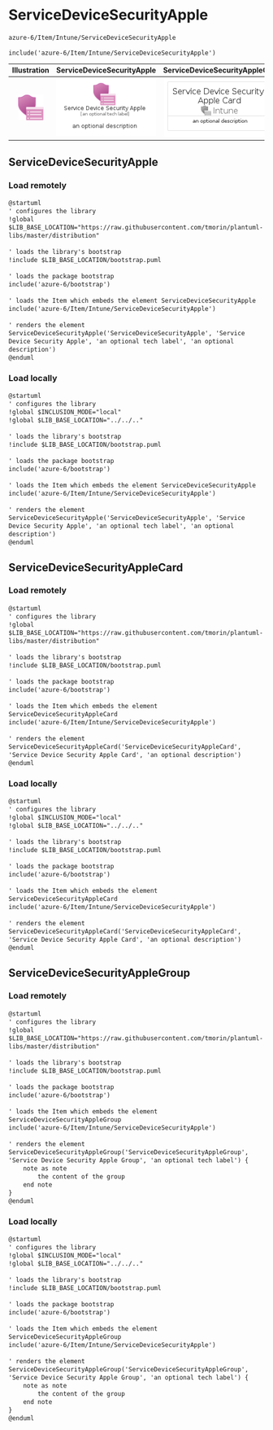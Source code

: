 # ServiceDeviceSecurityApple


```text
azure-6/Item/Intune/ServiceDeviceSecurityApple
```

```text
include('azure-6/Item/Intune/ServiceDeviceSecurityApple')
```



| Illustration | ServiceDeviceSecurityApple | ServiceDeviceSecurityAppleCard | ServiceDeviceSecurityAppleGroup |
| :---: | :---: | :---: | :---: |
| ![illustration for Illustration](../../../azure-6/Item/Intune/ServiceDeviceSecurityApple.png) | ![illustration for ServiceDeviceSecurityApple](../../../azure-6/Item/Intune/ServiceDeviceSecurityApple.Local.png) | ![illustration for ServiceDeviceSecurityAppleCard](../../../azure-6/Item/Intune/ServiceDeviceSecurityAppleCard.Local.png) | ![illustration for ServiceDeviceSecurityAppleGroup](../../../azure-6/Item/Intune/ServiceDeviceSecurityAppleGroup.Local.png) |




## ServiceDeviceSecurityApple

### Load remotely
```plantuml
@startuml
' configures the library
!global $LIB_BASE_LOCATION="https://raw.githubusercontent.com/tmorin/plantuml-libs/master/distribution"

' loads the library's bootstrap
!include $LIB_BASE_LOCATION/bootstrap.puml

' loads the package bootstrap
include('azure-6/bootstrap')

' loads the Item which embeds the element ServiceDeviceSecurityApple
include('azure-6/Item/Intune/ServiceDeviceSecurityApple')

' renders the element
ServiceDeviceSecurityApple('ServiceDeviceSecurityApple', 'Service Device Security Apple', 'an optional tech label', 'an optional description')
@enduml
```

### Load locally
```plantuml
@startuml
' configures the library
!global $INCLUSION_MODE="local"
!global $LIB_BASE_LOCATION="../../.."

' loads the library's bootstrap
!include $LIB_BASE_LOCATION/bootstrap.puml

' loads the package bootstrap
include('azure-6/bootstrap')

' loads the Item which embeds the element ServiceDeviceSecurityApple
include('azure-6/Item/Intune/ServiceDeviceSecurityApple')

' renders the element
ServiceDeviceSecurityApple('ServiceDeviceSecurityApple', 'Service Device Security Apple', 'an optional tech label', 'an optional description')
@enduml
```

## ServiceDeviceSecurityAppleCard

### Load remotely
```plantuml
@startuml
' configures the library
!global $LIB_BASE_LOCATION="https://raw.githubusercontent.com/tmorin/plantuml-libs/master/distribution"

' loads the library's bootstrap
!include $LIB_BASE_LOCATION/bootstrap.puml

' loads the package bootstrap
include('azure-6/bootstrap')

' loads the Item which embeds the element ServiceDeviceSecurityAppleCard
include('azure-6/Item/Intune/ServiceDeviceSecurityApple')

' renders the element
ServiceDeviceSecurityAppleCard('ServiceDeviceSecurityAppleCard', 'Service Device Security Apple Card', 'an optional description')
@enduml
```

### Load locally
```plantuml
@startuml
' configures the library
!global $INCLUSION_MODE="local"
!global $LIB_BASE_LOCATION="../../.."

' loads the library's bootstrap
!include $LIB_BASE_LOCATION/bootstrap.puml

' loads the package bootstrap
include('azure-6/bootstrap')

' loads the Item which embeds the element ServiceDeviceSecurityAppleCard
include('azure-6/Item/Intune/ServiceDeviceSecurityApple')

' renders the element
ServiceDeviceSecurityAppleCard('ServiceDeviceSecurityAppleCard', 'Service Device Security Apple Card', 'an optional description')
@enduml
```

## ServiceDeviceSecurityAppleGroup

### Load remotely
```plantuml
@startuml
' configures the library
!global $LIB_BASE_LOCATION="https://raw.githubusercontent.com/tmorin/plantuml-libs/master/distribution"

' loads the library's bootstrap
!include $LIB_BASE_LOCATION/bootstrap.puml

' loads the package bootstrap
include('azure-6/bootstrap')

' loads the Item which embeds the element ServiceDeviceSecurityAppleGroup
include('azure-6/Item/Intune/ServiceDeviceSecurityApple')

' renders the element
ServiceDeviceSecurityAppleGroup('ServiceDeviceSecurityAppleGroup', 'Service Device Security Apple Group', 'an optional tech label') {
    note as note
        the content of the group
    end note
}
@enduml
```

### Load locally
```plantuml
@startuml
' configures the library
!global $INCLUSION_MODE="local"
!global $LIB_BASE_LOCATION="../../.."

' loads the library's bootstrap
!include $LIB_BASE_LOCATION/bootstrap.puml

' loads the package bootstrap
include('azure-6/bootstrap')

' loads the Item which embeds the element ServiceDeviceSecurityAppleGroup
include('azure-6/Item/Intune/ServiceDeviceSecurityApple')

' renders the element
ServiceDeviceSecurityAppleGroup('ServiceDeviceSecurityAppleGroup', 'Service Device Security Apple Group', 'an optional tech label') {
    note as note
        the content of the group
    end note
}
@enduml
```

